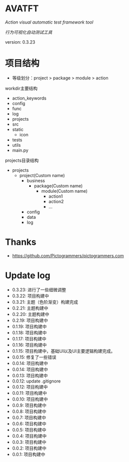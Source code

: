# AVATFT 
*Action visual automatic test framework tool*

*行为可视化自动测试工具*

version: 0.3.23

# 项目结构

- 等级划分：project > package > module > action

workdir主要结构

- action_keywords
- config
- func
- log
- projects
- src
- static
  - icon
- tests
- utils
- main.py

projects目录结构
- projects
  - project(Custom name)
    - business
      - package(Custom name)
        - module(Custom name)
          - action1
          - action2
          - ...
    - config
    - data
    - log

# Thanks

- https://github.com/Pictogrammers/pictogrammers.com

# Update log
- 0.3.23: 进行了一些细微调整
- 0.3.22: 项目构建中
- 0.3.21: 主题（色阶渐变）构建完成
- 0.2.21: 主题构建中
- 0.2.20: 主题构建中
- 0.2.19: 项目构建中
- 0.1.19: 项目构建中
- 0.1.18: 项目构建中
- 0.1.17: 项目构建中
- 0.1.16: 项目构建中
- 0.1.15: 项目构建中，基础UI以及UI主要逻辑构建完成。
- 0.0.15: 修复了一些错误
- 0.0.14: 项目构建中
- 0.0.14: 项目构建中
- 0.0.13: 项目构建中
- 0.0.12: update .gitignore
- 0.0.12: 项目构建中
- 0.0.11: 项目构建中
- 0.0.10: 项目构建中
- 0.0.9: 项目构建中
- 0.0.8: 项目构建中
- 0.0.7: 项目构建中
- 0.0.6: 项目构建中
- 0.0.5: 项目构建中
- 0.0.4: 项目构建中
- 0.0.3: 项目构建中
- 0.0.2: 项目构建中
- 0.0.1: 项目构建中


